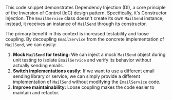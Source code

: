 This code snippet demonstrates Dependency Injection (DI), a core principle of the Inversion of Control (IoC) design pattern. Specifically, it's Constructor Injection. The `EmailService` class doesn't create its own `MailSend` instance; instead, it receives an instance of `MailSend` through its constructor. 

The primary benefit in this context is increased testability and loose coupling.  By decoupling `EmailService` from the concrete implementation of `MailSend`, we can easily:

1.  **Mock `MailSend` for testing:**  We can inject a mock `MailSend` object during unit testing to isolate `EmailService` and verify its behavior without actually sending emails.
2.  **Switch implementations easily:** If we want to use a different email sending library or service, we can simply provide a different implementation of `MailSend` without modifying the `EmailService` code.
3. **Improve maintainability:** Loose coupling makes the code easier to maintain and refactor.
